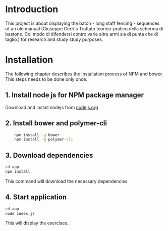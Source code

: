 # Introduction

This project is about displaying the baton - long staff fencing - sequences of an old manual (Giuseppe Cerri's 
Trattato teorico-pratico della scherma di bastone. Col modo di difendersi contro varie altre armi sia di punta che di taglio.) 
for research and study study purposes. 


# Installation

The following chapter describes the installation process of NPM and bower. This steps 
needs to be done only once.

## 1. Install node js for NPM package manager 

Download and install nodejs from [nodejs.org](https://nodejs.org)

## 2. Install bower and polymer-cli

```cmd
    npm install -g bower
    npm install -g polymer-cli
```

## 3. Download dependencies

```cmd
cd app
npm install
```

This command will download the necessary dependencies

## 4. Start application

```cmd
cd app
node index.js
```

This will display the exercises..


